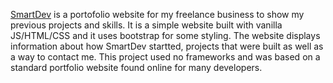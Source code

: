 <a href="https://smartdev.com.au">SmartDev<a/> is a portofolio website for my freelance business to show my previous projects and skills. It is a simple website built with vanilla JS/HTML/CSS and it uses bootstrap for some styling. The website displays information about how SmartDev startted, projects that were built as well as a way to contact me. This project used no frameworks and was based on a standard portfolio website found online for many developers.
